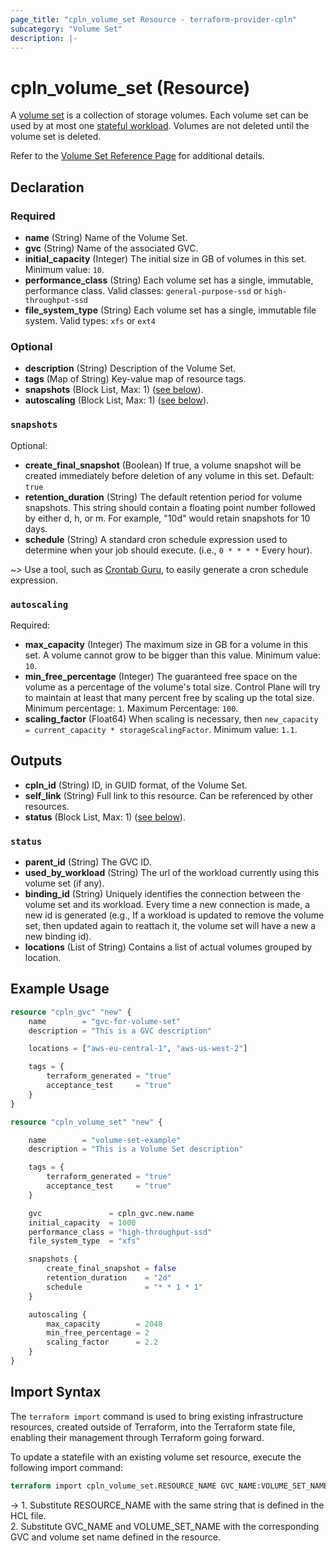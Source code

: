 ```yaml
---
page_title: "cpln_volume_set Resource - terraform-provider-cpln"
subcategory: "Volume Set"
description: |-
---
```


# cpln_volume_set (Resource)

A [volume set](https://docs.controlplane.com/reference/volumeset) is a collection of storage volumes. Each volume set can be used by at most one [stateful workload](https://docs.controlplane.com/reference/workload#stateful). Volumes are not deleted until the volume set is deleted.

Refer to the [Volume Set Reference Page](https://docs.controlplane.com/reference/volumeset) for additional details.

## Declaration

### Required

- **name** (String) Name of the Volume Set.
- **gvc** (String) Name of the associated GVC.
- **initial_capacity** (Integer) The initial size in GB of volumes in this set. Minimum value: `10`.
- **performance_class** (String) Each volume set has a single, immutable, performance class. Valid classes: `general-purpose-ssd` or `high-throughput-ssd`
- **file_system_type** (String) Each volume set has a single, immutable file system. Valid types: `xfs` or `ext4`

### Optional

- **description** (String) Description of the Volume Set.
- **tags** (Map of String) Key-value map of resource tags.
- **snapshots** (Block List, Max: 1) ([see below](#nestedblock--snapshots)).
- **autoscaling** (Block List, Max: 1) ([see below](#nestedblock--autoscaling)).

<a id="nestedblock--snapshots"></a>

### `snapshots`

Optional:

- **create_final_snapshot** (Boolean) If true, a volume snapshot will be created immediately before deletion of any volume in this set. Default: `true`
- **retention_duration** (String) The default retention period for volume snapshots. This string should contain a floating point number followed by either d, h, or m. For example, "10d" would retain snapshots for 10 days.
- **schedule** (String) A standard cron schedule expression used to determine when your job should execute. (i.e., `0 * * * *` Every hour).

~> Use a tool, such as [Crontab Guru](https://crontab.guru/), to easily generate a cron schedule expression.

<a id="nestedblock--autoscaling"></a>

### `autoscaling`

Required:

- **max_capacity** (Integer) The maximum size in GB for a volume in this set. A volume cannot grow to be bigger than this value. Minimum value: `10`.
- **min_free_percentage** (Integer) The guaranteed free space on the volume as a percentage of the volume's total size. Control Plane will try to maintain at least that many percent free by scaling up the total size. Minimum percentage: `1`. Maximum Percentage: `100`.
- **scaling_factor** (Float64) When scaling is necessary, then `new_capacity = current_capacity * storageScalingFactor`. Minimum value: `1.1`.

## Outputs

- **cpln_id** (String) ID, in GUID format, of the Volume Set.
- **self_link** (String) Full link to this resource. Can be referenced by other resources.
- **status** (Block List, Max: 1) ([see below](#nestedblock--status)).

<a id="nestedblock--status"></a>

### `status`

- **parent_id** (String) The GVC ID.
- **used_by_workload** (String) The url of the workload currently using this volume set (if any).
- **binding_id** (String) Uniquely identifies the connection between the volume set and its workload. Every time a new connection is made, a new id is generated (e.g., If a workload is updated to remove the volume set, then updated again to reattach it, the volume set will have a new a new binding id).
- **locations** (List of String) Contains a list of actual volumes grouped by location.

## Example Usage

```terraform
resource "cpln_gvc" "new" {
    name        = "gvc-for-volume-set"
    description = "This is a GVC description"

    locations = ["aws-eu-central-1", "aws-us-west-2"]

    tags = {
        terraform_generated = "true"
        acceptance_test     = "true"
    }
}

resource "cpln_volume_set" "new" {

    name 		= "volume-set-example"
    description = "This is a Volume Set description"

    tags = {
        terraform_generated = "true"
        acceptance_test     = "true"
    }

    gvc 			  = cpln_gvc.new.name
    initial_capacity  = 1000
    performance_class = "high-throughput-ssd"
    file_system_type  = "xfs"

    snapshots {
        create_final_snapshot = false
        retention_duration    = "2d"
        schedule              = "* * 1 * 1"
    }

    autoscaling {
        max_capacity        = 2048
        min_free_percentage = 2
        scaling_factor      = 2.2
    }
}
```

## Import Syntax

The `terraform import` command is used to bring existing infrastructure resources, created outside of Terraform, into the Terraform state file, enabling their management through Terraform going forward.

To update a statefile with an existing volume set resource, execute the following import command:

```terraform
terraform import cpln_volume_set.RESOURCE_NAME GVC_NAME:VOLUME_SET_NAME
```

-> 1. Substitute RESOURCE_NAME with the same string that is defined in the HCL file.<br/>2. Substitute GVC_NAME and VOLUME_SET_NAME with the corresponding GVC and volume set name defined in the resource.
